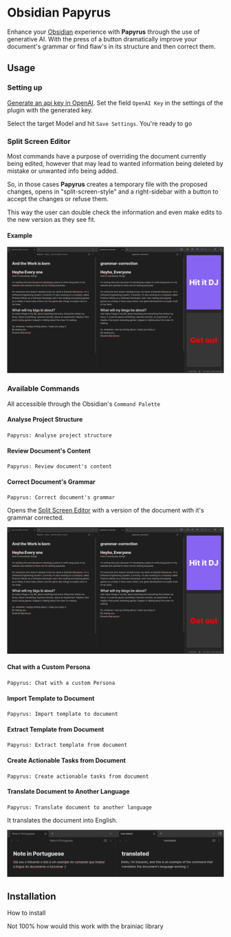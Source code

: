 # Obsidian Papyrus

Enhance your [Obsidian](https://github.com/blacksmithgu/obsidian-dataview?tab=readme-ov-file) experience with **Papyrus** through the use of generative AI. With the press of a button dramatically improve your document's grammar or find flaw's in its structure and then correct them.

## Usage

### Setting up

[Generate an api key in OpenAI](https://platform.openai.com/api-keys). Set the field `OpenAI Key` in the settings of the plugin with the generated key.

Select the target Model and hit `Save Settings`. You're ready to go

### Split Screen Editor

Most commands have a purpose of overriding the document currently being edited, however that may lead to wanted information being deleted by mistake or unwanted info being added. 

So, in those cases **Papyrus** creates a temporary file with the proposed changes, opens in "split-screen-style" and a right-sidebar with a button to accept the changes or refuse them.

This way the user can double check the information and even make edits to the new version as they see fit.

#### Example

![Correct Grammer Command Example](docs/img/CorrectGrammar.example.png)

### Available Commands

All accessible through the Obsidian's `Command Palette`

#### Analyse Project Structure

`Papyrus: Analyse project structure`

#### Review Document's Content

`Papyrus: Review document's content`

#### Correct Document's Grammar

`Papyrus: Correct document's grammar`

Opens the [Split Screen Editor](#split-screen-editor) with a version of the document with it's grammar corrected.

![Correct Grammer Command Example](docs/img/CorrectGrammar.example.png)

#### Chat with a Custom Persona

`Papyrus: Chat with a custom Persona`

#### Import Template to Document

`Papyrus: Import template to document`

#### Extract Template from Document

`Papyrus: Extract template from document`

#### Create Actionable Tasks from Document

`Papyrus: Create actionable tasks from document`

#### Translate Document to Another Language

`Papyrus: Translate document to another language`

It translates the document into English.

![Note Translated from Portuguese to English](docs/img/TranslateDocumentToAnotherLanguage.example.png)

## Installation

How to install

Not 100% how would this work with the brainiac library
